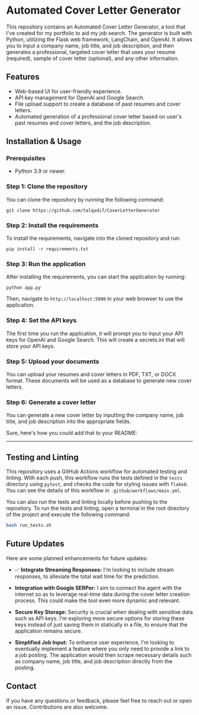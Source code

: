 # Automated Cover Letter Generator 

This repository contains an Automated Cover Letter Generator, a tool that I've created for my portfolio to aid my job search. The generator is built with Python, utilizing the Flask web framework, LangChain, and OpenAI. It allows you to input a company name, job title, and job description, and then generates a professional, targeted cover letter that uses your resume (required), sample of cover letter (optional), and any other information.

## Features
- Web-based UI for user-friendly experience.
- API key management for OpenAI and Google Search.
- File upload support to create a database of past resumes and cover letters.
- Automated generation of a professional cover letter based on user's past resumes and cover letters, and the job description.

## Installation & Usage

### Prerequisites

- Python 3.9 or newer.

### Step 1: Clone the repository

You can clone the repository by running the following command:

```
git clone https://github.com/talqadi7/CoverLetterGenerator
```

### Step 2: Install the requirements

To install the requirements, navigate into the cloned repository and run:

```
pip install -r requirements.txt
```

### Step 3: Run the application

After installing the requirements, you can start the application by running:

```
python app.py
```

Then, navigate to `http://localhost:5000` in your web browser to use the application.

### Step 4: Set the API keys

The first time you run the application, it will prompt you to input your API keys for OpenAI and Google Search. This will create a secrets.ini that will store your API keys.

### Step 5: Upload your documents

You can upload your resumes and cover letters in PDF, TXT, or DOCX format. These documents will be used as a database to generate new cover letters.

### Step 6: Generate a cover letter

You can generate a new cover letter by inputting the company name, job title, and job description into the appropriate fields.

Sure, here's how you could add that to your README:

---

## Testing and Linting

This repository uses a GitHub Actions workflow for automated testing and linting. With each push, this workflow runs the tests defined in the `tests` directory using `pytest`, and checks the code for styling issues with `flake8`. You can see the details of this workflow in `.github/workflows/main.yml`.

You can also run the tests and linting locally before pushing to the repository. To run the tests and linting, open a terminal in the root directory of the project and execute the following command:

```bash
bash run_tests.sh
```

## Future Updates

Here are some planned enhancements for future updates:

- ✅ **Integrate Streaming Responses:** I'm looking to include stream responses, to alleviate the total wait time for the prediction.

- **Integration with Google SERPer:** I aim to connect the agent with the internet so as to leverage real-time data during the cover letter creation process. This could make the tool even more dynamic and relevant.

- **Secure Key Storage:** Security is crucial when dealing with sensitive data such as API keys. I'm exploring more secure options for storing these keys instead of just saving them in statically in a file, to ensure that the application remains secure.

- **Simplified Job Input:** To enhance user experience, I'm looking to eventually implement a feature where you only need to provide a link to a job posting. The application would then scrape necessary details such as company name, job title, and job description directly from the posting.

## Contact

If you have any questions or feedback, please feel free to reach out or open an issue. Contributions are also welcome.
